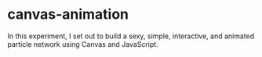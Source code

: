 # canvas-animation
In this experiment, I set out to build a sexy, simple, interactive, and animated particle network using Canvas and JavaScript. 
